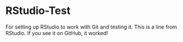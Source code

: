 # RStudio-Test
For setting up RStudio to work with Git and testing it.
This is a line from RStudio. If you see it on GitHub, it worked!